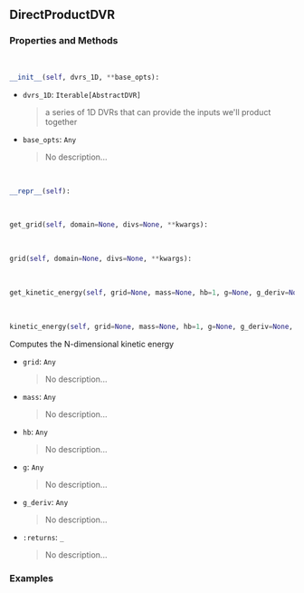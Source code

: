 ## <a id="Psience.DVR.DirectProduct.DirectProductDVR">DirectProductDVR</a>


### Properties and Methods
<a id="Psience.DVR.DirectProduct.DirectProductDVR.__init__" class="docs-object-method">&nbsp;</a>
```python
__init__(self, dvrs_1D, **base_opts): 
```

- `dvrs_1D`: `Iterable[AbstractDVR]`
    >a series of 1D DVRs that can provide the inputs we'll product together
- `base_opts`: `Any`
    >No description...

<a id="Psience.DVR.DirectProduct.DirectProductDVR.__repr__" class="docs-object-method">&nbsp;</a>
```python
__repr__(self): 
```

<a id="Psience.DVR.DirectProduct.DirectProductDVR.get_grid" class="docs-object-method">&nbsp;</a>
```python
get_grid(self, domain=None, divs=None, **kwargs): 
```

<a id="Psience.DVR.DirectProduct.DirectProductDVR.grid" class="docs-object-method">&nbsp;</a>
```python
grid(self, domain=None, divs=None, **kwargs): 
```

<a id="Psience.DVR.DirectProduct.DirectProductDVR.get_kinetic_energy" class="docs-object-method">&nbsp;</a>
```python
get_kinetic_energy(self, grid=None, mass=None, hb=1, g=None, g_deriv=None, **kwargs): 
```

<a id="Psience.DVR.DirectProduct.DirectProductDVR.kinetic_energy" class="docs-object-method">&nbsp;</a>
```python
kinetic_energy(self, grid=None, mass=None, hb=1, g=None, g_deriv=None, **kwargs): 
```
Computes the N-dimensional kinetic energy
- `grid`: `Any`
    >No description...
- `mass`: `Any`
    >No description...
- `hb`: `Any`
    >No description...
- `g`: `Any`
    >No description...
- `g_deriv`: `Any`
    >No description...
- `:returns`: `_`
    >No description...

### Examples


